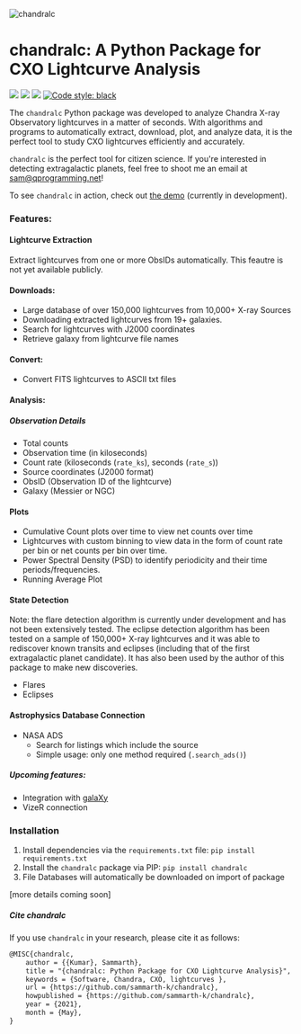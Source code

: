 ![chandralc](https://raw.githubusercontent.com/sammarth-k/chandralc/main/images/chandralc.png)

# chandralc: A Python Package for CXO Lightcurve Analysis

<p align="left">
 <a href="https://github.com/sammarth-k/chandralc/blob/main/LICENSE.txt"><img src = "https://img.shields.io/github/license/sammarth-k/chandralc?logo=MIT"></a> 
<a href="https://pypi.org/project/chandralc"><img src="https://img.shields.io/pypi/v/chandralc?color=blue"></a>
<img src="https://img.shields.io/github/v/tag/sammarth-k/chandralc?color=red">
<a href="https://github.com/psf/black"><img alt="Code style: black" src="https://img.shields.io/badge/code%20style-black-000000.svg"></a>

The `chandralc` Python package was developed to analyze Chandra X-ray Observatory lightcurves in a matter of seconds. With algorithms and programs to automatically extract, download, plot, and analyze data, it is the perfect tool to study CXO lightcurves efficiently and accurately.
	
`chandralc` is the perfect tool for citizen science. If you're interested in detecting extragalactic planets, feel free to shoot me an email at sam@qprogramming.net!

To see ``chandralc`` in action, check out [the demo](https://github.com/sammarth-k/chandralc/blob/main/demo.ipynb) (currently in development).

### Features:

#### Lightcurve Extraction

Extract lightcurves from one or more ObsIDs automatically. This feautre is not yet available publicly.

#### Downloads:

- Large database of over 150,000 lightcurves from 10,000+ X-ray Sources
- Downloading extracted lightcurves from 19+ galaxies.
- Search for lightcurves with J2000 coordinates
- Retrieve galaxy from lightcurve file names

#### Convert:

- Convert FITS lightcurves to ASCII txt files

#### Analysis:

##### Observation Details

- Total counts
- Observation time (in kiloseconds)
- Count rate (kiloseconds (`rate_ks`), seconds (`rate_s`))
- Source coordinates (J2000 format)
- ObsID (Observation ID of the lightcurve)
- Galaxy (Messier or NGC)

#### Plots

- Cumulative Count plots over time to view net counts over time
- Lightcurves with custom binning to view data in the form of count rate per bin or net counts per bin over time.
- Power Spectral Density (PSD) to identify periodicity and their time periods/frequencies.
- Running Average Plot

#### State Detection
Note: the flare detection algorithm is currently under development and has not been extensively tested. The eclipse detection algorithm has been tested on a sample of 150,000+ X-ray lightcurves and it was able to rediscover known transits and eclipses (including that of the first extragalactic planet candidate). It has also been used by the author of this package to make new discoveries.

- Flares
- Eclipses

#### Astrophysics Database Connection

- NASA ADS
  - Search for listings which include the source
  - Simple usage: only one method required (`.search_ads()`)

##### Upcoming features:

- Integration with [galaXy]()
- VizeR connection

### Installation

1. Install dependencies via the `requirements.txt` file: `pip install requirements.txt`
2. Install the `chandralc` package via PIP: `pip install chandralc`
3. File Databases will automatically be downloaded on import of package

[more details coming soon]

##### Cite chandralc

If you use ``chandralc`` in your research, please cite it as follows:

```tex
@MISC{chandralc,
	author = {{Kumar}, Sammarth},
	title = "{chandralc: Python Package for CXO Lightcurve Analysis}",
	keywords = {Software, Chandra, CXO, lightcurves },
	url = {https://github.com/sammarth-k/chandralc},
	howpublished = {https://github.com/sammarth-k/chandralc},
	year = {2021},
	month = {May},
}

```

